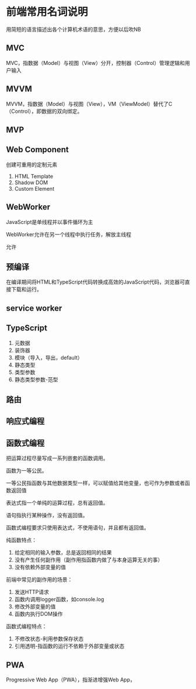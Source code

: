 # 前端常用名词说明

用简短的语言描述出各个计算机术语的意思，方便以后吹NB


## MVC

MVC，指数据（Model）与视图（View）分开，控制器（Control）管理逻辑和用户输入

## MVVM

MVVM，指数据（Model）与视图（View），VM（ViewModel）替代了C（Control），即数据的双向绑定。

## MVP

## Web Component

创建可重用的定制元素

1. HTML Template
2. Shadow DOM
3. Custom Element

## WebWorker

JavaScript是单线程并以事件循环为主

WebWorker允许在另一个线程中执行任务，解放主线程

允许

## 预编译

在编译期间将HTML和TypeScript代码转换成高效的JavaScript代码，浏览器可直接下载和运行。

## service worker

## TypeScript

1. 元数据
2. 装饰器
3. 模块（导入，导出，default）
4. 静态类型
5. 类型参数
6. 静态类型参数-范型

## 路由

## 响应式编程

## 函数式编程

把运算过程尽量写成一系列嵌套的函数调用。

函数为一等公民。

一等公民指函数与其他数据类型一样，可以赋值给其他变量，也可作为参数或者函数返回值

表达式指一个单纯的运算过程，总有返回值。

语句指执行某种操作，没有返回值。

函数式编程要求只使用表达式，不使用语句，并且都有返回值。

纯函数特点：
1. 给定相同的输入参数，总是返回相同的结果
2. 没有产生任何副作用（副作用指函数内做了与本身运算无关的事）
3. 没有依赖外部变量的值

前端中常见的副作用的场景：
1. 发送HTTP请求
2. 函数内调用logger函数，如console.log
3. 修改外部变量的值
4. 函数内执行DOM操作

函数式编程特点：
1. 不修改状态-利用参数保存状态
2. 引用透明-指函数的运行不依赖于外部变量或状态


## PWA

Progressive Web App（PWA），指渐进增强Web App，






















